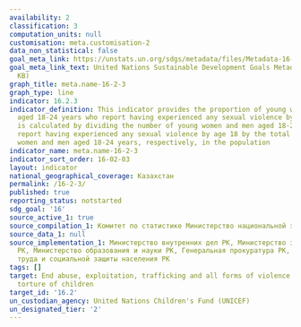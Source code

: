 ```yaml
---
availability: 2
classification: 3
computation_units: null
customisation: meta.customisation-2
data_non_statistical: false
goal_meta_link: https://unstats.un.org/sdgs/metadata/files/Metadata-16-02-03.pdf
goal_meta_link_text: United Nations Sustainable Development Goals Metadata (PDF 208
  KB)
graph_title: meta.name-16-2-3
graph_type: line
indicator: 16.2.3
indicator_definition: This indicator provides the proportion of young women and men
  aged 18-24 years who report having experienced any sexual violence by age 18. It
  is calculated by dividing the number of young women and men aged 18-24 years who
  report having experienced any sexual violence by age 18 by the total number of young
  women and men aged 18-24 years, respectively, in the population
indicator_name: meta.name-16-2-3
indicator_sort_order: 16-02-03
layout: indicator
national_geographical_coverage: Казахстан
permalink: /16-2-3/
published: true
reporting_status: notstarted
sdg_goal: '16'
source_active_1: true
source_compilation_1: Комитет по статистике Министерство национальной экономики РК
source_data_1: null
source_implementation_1: Министерство внутренних дел РК, Министерство здравоохранения
  РК, Министерство образования и науки РК, Генеральная прокуратура РК, Министерство
  труда и социальной защиты населения РК
tags: []
target: End abuse, exploitation, trafficking and all forms of violence against and
  torture of children
target_id: '16.2'
un_custodian_agency: United Nations Children's Fund (UNICEF)
un_designated_tier: '2'
---
```


